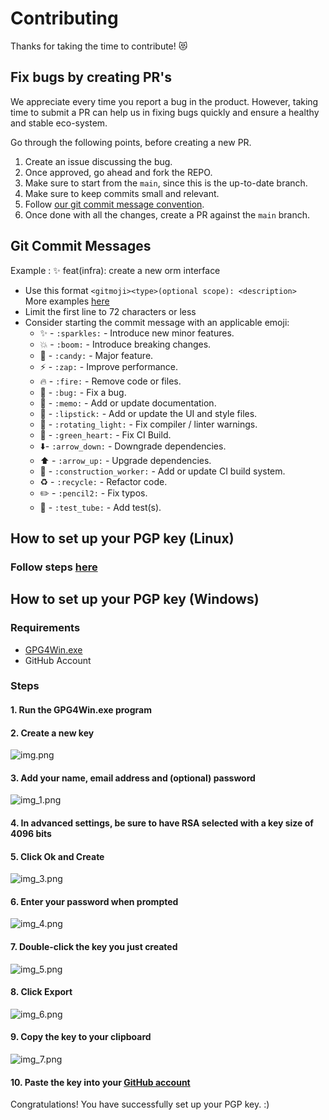 # Contributing

Thanks for taking the time to contribute! 😻

## Fix bugs by creating PR's

We appreciate every time you report a bug in the product. However, taking time to submit a PR can help us in fixing bugs quickly and ensure a healthy and stable eco-system.

Go through the following points, before creating a new PR.

1. Create an issue discussing the bug.
2. Once approved, go ahead and fork the REPO.
3. Make sure to start from the `main`, since this is the up-to-date branch.
4. Make sure to keep commits small and relevant.
5. Follow [our git commit message convention](#Git-Commit-Messages).
6. Once done with all the changes, create a PR against the `main` branch.

## Git Commit Messages

Example : ✨ feat(infra): create a new orm interface

- Use this format `<gitmoji><type>(optional scope): <description>`\
  More examples [here](https://github.com/arvinxx/gitmoji-commit-workflow/tree/master/packages/commitlint-config)
- Limit the first line to 72 characters or less
- Consider starting the commit message with an applicable emoji:
  - ✨ - `:sparkles:` - Introduce new minor features.
  - 💥 - `:boom:` - Introduce breaking changes.
  - 🍬 - `:candy:` - Major feature.
  - ⚡  - `:zap:` - Improve performance.  
  - 🔥 - `:fire:` - Remove code or files.  
  - 🐛 - `:bug:` - Fix a bug.  
  - 📝 - `:memo:` - Add or update documentation.  
  - 💄 - `:lipstick:` - Add or update the UI and style files.  
  - 🚨 - `:rotating_light:` - Fix compiler / linter warnings.  
  - 💚 - `:green_heart:` - Fix CI Build.  
  - ⬇️- `:arrow_down:` - Downgrade dependencies.  
  - ⬆️ - `:arrow_up:` - Upgrade dependencies.  
  - 👷 - `:construction_worker:` - Add or update CI build system.  
  - ♻️ - `:recycle:` - Refactor code.  
  - ✏️ - `:pencil2:` - Fix typos.  
  - 🧪 - `:test_tube:` - Add test(s).  

## How to set up your PGP key (**Linux**)

### Follow steps [here](https://docs.github.com/en/authentication/managing-commit-signature-verification/generating-a-new-gpg-key)

## How to set up your PGP key (**Windows**)

### Requirements

- [GPG4Win.exe](https://www.gpg4win.org/downloads/gpg4win.exe)
- GitHub Account

### Steps

#### 1. Run the **GPG4Win.exe** program

#### 2. Create a new key

![img.png](assets/screenshots/homepage.png)

#### 3. Add your name, email address and (optional) password

![img_1.png](assets/screenshots/create_key.png)

#### 4. In advanced settings, be sure to have RSA selected with a key size of 4096 bits

#### 5. Click **Ok** and **Create**

![img_3.png](assets/screenshots/settings.png)

#### 6. Enter your password when prompted

![img_4.png](assets/screenshots/password.png)

#### 7. Double-click the key you just created

![img_5.png](assets/screenshots/homepage2.png)

#### 8. Click **Export**

![img_6.png](assets/screenshots/key_details.png)

#### 9. Copy the key to your clipboard

![img_7.png](assets/screenshots/key_export.png)

#### 10. Paste the key into your [GitHub account](https://github.com/settings/keys)

Congratulations! You have successfully set up your PGP key. :)
